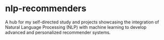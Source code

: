 # nlp-recommenders
A hub for my self-directed study and projects showcasing the integration of Natural Language Processing (NLP) with machine learning to develop advanced and personalized recommender systems.
